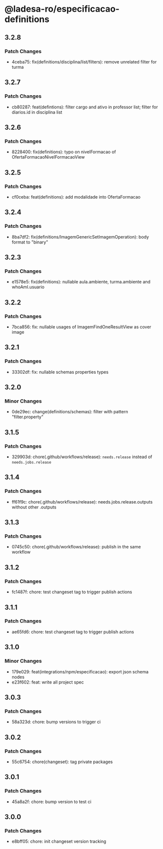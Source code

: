# @ladesa-ro/especificacao-definitions

## 3.2.8

### Patch Changes

- 4ceba75: fix(definitions/disciplina/list/filters): remove unrelated filter for turma

## 3.2.7

### Patch Changes

- cb80287: feat(defintions): filter cargo and ativo in professor list; filter for diarios.id in disciplina list

## 3.2.6

### Patch Changes

- 8228400: fix(definitions): typo on nivelFormacao of OfertaFormacaoNivelFormacaoView

## 3.2.5

### Patch Changes

- cf0ceba: feat(definitions): add modalidade into OfertaFormacao

## 3.2.4

### Patch Changes

- 8ba7df2: fix(definitions/ImagemGenericSetImagemOperation): body format to "binary"

## 3.2.3

### Patch Changes

- e1578e5: fix(definitions): nullable aula.ambiente, turma.ambiente and whoAmI.usuario

## 3.2.2

### Patch Changes

- 7bca856: fix: nullable usages of ImagemFindOneResultView as cover image

## 3.2.1

### Patch Changes

- 33302df: fix: nullable schemas properties types

## 3.2.0

### Minor Changes

- 0de29ec: change(definitions/schemas): filter with pattern "filter.property"

## 3.1.5

### Patch Changes

- 329903d: chore(.github/workflows/release): `needs.release` instead of `needs.jobs.release`

## 3.1.4

### Patch Changes

- ff61f9c: chore(.github/workflows/release): needs.jobs.release.outputs without other .outputs

## 3.1.3

### Patch Changes

- 0745c50: chore(.github/workflows/release): publish in the same workflow

## 3.1.2

### Patch Changes

- fc1487f: chore: test changeset tag to trigger publish actions

## 3.1.1

### Patch Changes

- ae65fd6: chore: test changeset tag to trigger publish actions

## 3.1.0

### Minor Changes

- 179e029: feat(integrations/npm/especificacao): export json schema nodes
- e23f602: feat: write all project spec

## 3.0.3

### Patch Changes

- 58a323d: chore: bump versions to trigger ci

## 3.0.2

### Patch Changes

- 55c6754: chore(changeset): tag private packages

## 3.0.1

### Patch Changes

- 45a8a2f: chore: bump version to test ci

## 3.0.0

### Patch Changes

- e8bff05: chore: init changeset version tracking
